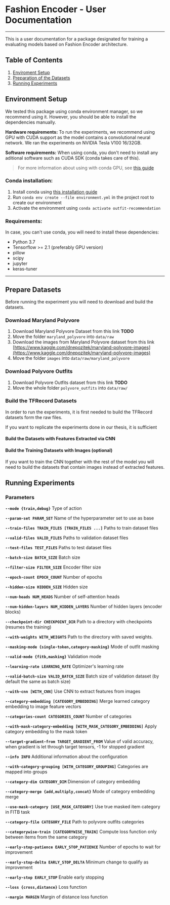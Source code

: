 # Fashion Encoder - User Documentation
---

This is a user documentation for a package designated for training a evaluating models based on Fashion Encoder architecture.

## Table of Contents
1. [Enviroment Setup](#environment-setup)
2. [Preparation of the Datasets](#prepare-dataset)
3. [Running Experiments](#running-experiments)


## Environment Setup

We tested this package using conda environment manager, so we recommend using it. However, you should be able to install the dependencies manually.

__Hardware requirements:__
To run the experiments, we recommend using GPU with CUDA support as the model contains a convolutional neural network. We ran the experiments on NVIDIA Tesla V100 16/32GB.

__Software requirements:__
When using conda, you don't need to install any aditional software such as CUDA SDK (conda takes care of this).

> For more information about using with conda GPU, see [this guide](https://docs.anaconda.com/anaconda/user-guide/tasks/gpu-packages/) 

### Conda installation:
1. Install conda using [this installation guide](https://docs.conda.io/projects/conda/en/latest/user-guide/install/index.html)
2. Run `conda env create --file environment.yml` in the project root to create our environment
3. Activate the environment using `conda activate outfit-recommendation`

### Requirements:
In case, you can't use conda, you will need to install these dependencies:

- Python 3.7
- Tensorflow >= 2.1 (preferably GPU version)
- pillow
- scipy
- jupyter
- keras-tuner

---

## Prepare Datasets
Before running the experiment you will need to download and build the datasets.

### Download Maryland Polyvore
1. Download Maryland Polyvore Dataset from this link __TODO__
2. Move the folder `maryland_polyvore` into `data/raw`
3. Download the images from Maryland Polyvore dataset from this link [https://www.kaggle.com/dnepozitek/maryland-polyvore-images](https://www.kaggle.com/dnepozitek/maryland-polyvore-images)
4. Move the folder `images` into `data/raw/maryland_polyvore`


### Download Polyvore Outfits
1. Download Polyvore Outfits dataset from this link __TODO__
2. Move the whole folder `polyvore_outfits` into `data/raw/`


### Build the TFRecord Datasets
In order to run the experiments, it is first needed to build the TFRecord datasets form the raw files. 


If you want to replicate the experiments done in our thesis, it is sufficient 

#### Build the Datasets with Features Extracted via CNN




#### Build the Training Datasets with Images (optional)
If you want to train the CNN together with the rest of the model you will need to build the datasets that contain images instead of extracted features.


## Running Experiments

### Parameters

__`--mode {train,debug}`__
Type of action

__`--param-set PARAM_SET`__
Name of the hyperparameter set to use as base

__`--train-files TRAIN_FILES [TRAIN_FILES ...]`__
Paths to train dataset files

__`--valid-files VALID_FILES`__
Paths to validation dataset files

__`--test-files TEST_FILES`__
Paths to test dataset files

__`--batch-size BATCH_SIZE`__
Batch size

__`--filter-size FILTER_SIZE`__
Encoder filter size

__`--epoch-count EPOCH_COUNT`__
Number of epochs

__`--hidden-size HIDDEN_SIZE`__
Hidden size

__`--num-heads NUM_HEADS`__
Number of self-attention heads

__`--num-hidden-layers NUM_HIDDEN_LAYERS`__
Number of hidden layers (encoder blocks)

__`--checkpoint-dir CHECKPOINT_DIR`__
Path to a directory with checkpoints (resumes the training)

__`--with-weights WITH_WEIGHTS`__
Path to the directory with saved weights. 

__`--masking-mode {single-token,category-masking}`__
Mode of outfit masking

__`--valid-mode {fitb,masking}`__
Validation mode

__`--learning-rate LEARNING_RATE`__
Optimizer's learning rate

__`--valid-batch-size VALID_BATCH_SIZE`__
Batch size of validation dataset (by default the same as batch size)

__`--with-cnn [WITH_CNN]`__
Use CNN to extract features from images

__`--category-embedding [CATEGORY_EMBEDDING]`__
Merge learned category embedding to image feature vectors

__`--categories-count CATEGORIES_COUNT`__
Number of categories

__`--with-mask-category-embedding [WITH_MASK_CATEGORY_EMBEDDING]`__
Apply category embedding to the mask token

__`--target-gradient-from TARGET_GRADIENT_FROM`__
Value of valid accuracy, when gradient is let through target tensors, -1 for stopped gradient

__`--info INFO`__
Additional information about the configuration

__`--with-category-grouping [WITH_CATEGORY_GROUPING]`__
Categories are mapped into groups

__`--category-dim CATEGORY_DIM`__
Dimension of category embedding

__`--category-merge {add,multiply,concat}`__
Mode of category embedding merge

__`--use-mask-category [USE_MASK_CATEGORY]`__
Use true masked item category in FITB task

__`--category-file CATEGORY_FILE`__
Path to polyvore outfits categories

__`--categorywise-train [CATEGORYWISE_TRAIN]`__
Compute loss function only between items from the same category

__`--early-stop-patience EARLY_STOP_PATIENCE`__
Number of epochs to wait for improvement

__`--early-stop-delta EARLY_STOP_DELTA`__
Minimum change to qualify as improvement

__`--early-stop EARLY_STOP`__
Enable early stopping

__`--loss {cross,distance}`__
Loss function

__`--margin MARGIN`__
Margin of distance loss function

